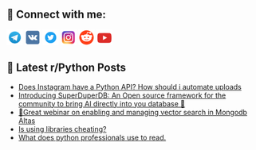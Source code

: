## 🔎 Connect with me:
[<img src="https://github.com/bullbesh/bullbesh/blob/main/images/Telegram.png" width="32" height="32" />](https://t.me/bullbesh)
[<img src="https://github.com/bullbesh/bullbesh/blob/main/images/VK.png" width="32" height="32" />](https://vk.com/bullbesh)
[<img src="https://github.com/bullbesh/bullbesh/blob/main/images/Twitter.png" width="32" height="32" />](https://twitter.com/bullbesh1)
[<img src="https://github.com/bullbesh/bullbesh/blob/main/images/Instagram.png" width="32" height="32" />](https://www.instagram.com/bullbesh)
[<img src="https://github.com/bullbesh/bullbesh/blob/main/images/Reddit.png" width="32" height="32" />](https://www.reddit.com/user/bullbesh)
[<img src="https://github.com/bullbesh/bullbesh/blob/main/images/YouTube.png" width="32" height="32" />](https://www.youtube.com/channel/UCtfjRs6uzgq5mfm8S06WTcg)

## 📕 Latest r/Python Posts
<!-- BLOG-POST-LIST:START -->
- [Does Instagram have a Python API? How should i automate uploads](https://www.reddit.com/r/Python/comments/17ho51p/does_instagram_have_a_python_api_how_should_i/)
- [Introducing SuperDuperDB: An Open source framework for the community to bring AI directly into you database 🔮](https://www.reddit.com/r/Python/comments/17hnzfe/introducing_superduperdb_an_open_source_framework/)
- [🔮Great webinar on enabling and managing vector search in Mongodb Altas](https://www.reddit.com/r/Python/comments/17hnsvw/great_webinar_on_enabling_and_managing_vector/)
- [Is using libraries cheating?](https://www.reddit.com/r/Python/comments/17hn3vb/is_using_libraries_cheating/)
- [What does python professionals use to read.](https://www.reddit.com/r/Python/comments/17hibdd/what_does_python_professionals_use_to_read/)
<!-- BLOG-POST-LIST:END -->
